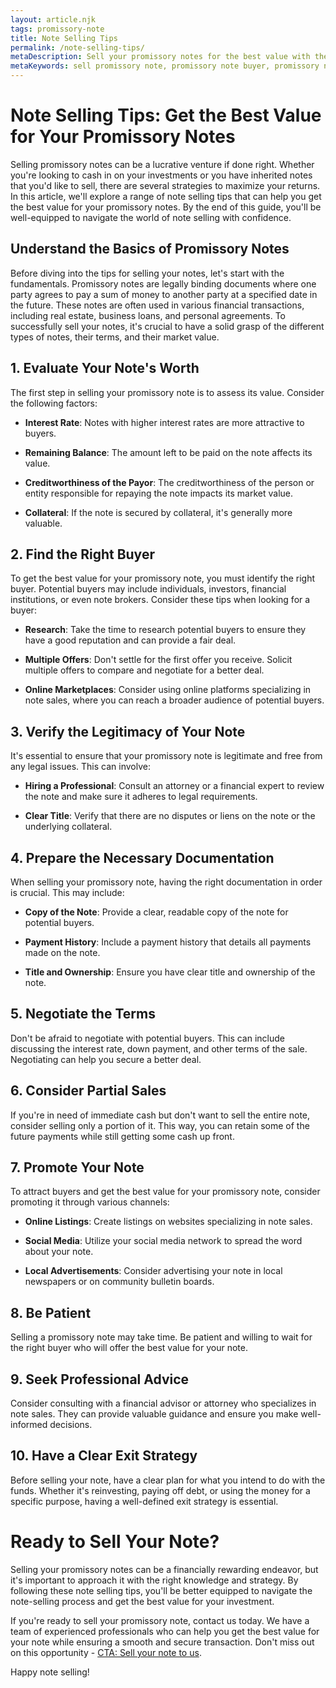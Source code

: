 ```yaml
---
layout: article.njk
tags: promissory-note
title: Note Selling Tips
permalink: /note-selling-tips/
metaDescription: Sell your promissory notes for the best value with these expert tips. Learn how to evaluate your note's worth, find the right buyer, and negotiate the best terms.
metaKeywords: sell promissory note, promissory note buyer, promissory note value
---
```


# Note Selling Tips: Get the Best Value for Your Promissory Notes

Selling promissory notes can be a lucrative venture if done right. Whether you're looking to cash in on your investments or you have inherited notes that you'd like to sell, there are several strategies to maximize your returns. In this article, we'll explore a range of note selling tips that can help you get the best value for your promissory notes. By the end of this guide, you'll be well-equipped to navigate the world of note selling with confidence.

## Understand the Basics of Promissory Notes

Before diving into the tips for selling your notes, let's start with the fundamentals. Promissory notes are legally binding documents where one party agrees to pay a sum of money to another party at a specified date in the future. These notes are often used in various financial transactions, including real estate, business loans, and personal agreements. To successfully sell your notes, it's crucial to have a solid grasp of the different types of notes, their terms, and their market value.

## 1. Evaluate Your Note's Worth

The first step in selling your promissory note is to assess its value. Consider the following factors:

- **Interest Rate**: Notes with higher interest rates are more attractive to buyers.

- **Remaining Balance**: The amount left to be paid on the note affects its value.

- **Creditworthiness of the Payor**: The creditworthiness of the person or entity responsible for repaying the note impacts its market value.

- **Collateral**: If the note is secured by collateral, it's generally more valuable.

## 2. Find the Right Buyer

To get the best value for your promissory note, you must identify the right buyer. Potential buyers may include individuals, investors, financial institutions, or even note brokers. Consider these tips when looking for a buyer:

- **Research**: Take the time to research potential buyers to ensure they have a good reputation and can provide a fair deal.

- **Multiple Offers**: Don't settle for the first offer you receive. Solicit multiple offers to compare and negotiate for a better deal.

- **Online Marketplaces**: Consider using online platforms specializing in note sales, where you can reach a broader audience of potential buyers.

## 3. Verify the Legitimacy of Your Note

It's essential to ensure that your promissory note is legitimate and free from any legal issues. This can involve:

- **Hiring a Professional**: Consult an attorney or a financial expert to review the note and make sure it adheres to legal requirements.

- **Clear Title**: Verify that there are no disputes or liens on the note or the underlying collateral.

## 4. Prepare the Necessary Documentation

When selling your promissory note, having the right documentation in order is crucial. This may include:

- **Copy of the Note**: Provide a clear, readable copy of the note for potential buyers.

- **Payment History**: Include a payment history that details all payments made on the note.

- **Title and Ownership**: Ensure you have clear title and ownership of the note.

## 5. Negotiate the Terms

Don't be afraid to negotiate with potential buyers. This can include discussing the interest rate, down payment, and other terms of the sale. Negotiating can help you secure a better deal.

## 6. Consider Partial Sales

If you're in need of immediate cash but don't want to sell the entire note, consider selling only a portion of it. This way, you can retain some of the future payments while still getting some cash up front.

## 7. Promote Your Note

To attract buyers and get the best value for your promissory note, consider promoting it through various channels:

- **Online Listings**: Create listings on websites specializing in note sales.

- **Social Media**: Utilize your social media network to spread the word about your note.

- **Local Advertisements**: Consider advertising your note in local newspapers or on community bulletin boards.

## 8. Be Patient

Selling a promissory note may take time. Be patient and willing to wait for the right buyer who will offer the best value for your note.

## 9. Seek Professional Advice

Consider consulting with a financial advisor or attorney who specializes in note sales. They can provide valuable guidance and ensure you make well-informed decisions.

## 10. Have a Clear Exit Strategy

Before selling your note, have a clear plan for what you intend to do with the funds. Whether it's reinvesting, paying off debt, or using the money for a specific purpose, having a well-defined exit strategy is essential.

# Ready to Sell Your Note?

Selling your promissory notes can be a financially rewarding endeavor, but it's important to approach it with the right knowledge and strategy. By following these note selling tips, you'll be better equipped to navigate the note-selling process and get the best value for your investment.

If you're ready to sell your promissory note, contact us today. We have a team of experienced professionals who can help you get the best value for your note while ensuring a smooth and secure transaction. Don't miss out on this opportunity - [CTA: Sell your note to us](#).

Happy note selling!